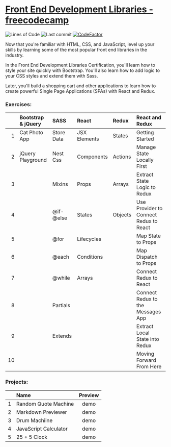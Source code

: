 # [Front End Development Libraries - freecodecamp](https://www.freecodecamp.org/learn/front-end-development-libraries/)
![Lines of Code](https://img.shields.io/tokei/lines/github.com/Krasipeace/Front-End-Development-Libraries---freecodecamp)
![Last commit](https://img.shields.io/github/last-commit/Krasipeace/Front-End-Development-Libraries---freecodecamp)
[![CodeFactor](https://www.codefactor.io/repository/github/krasipeace/front-end-development-libraries---freecodecamp/badge)](https://www.codefactor.io/repository/github/krasipeace/front-end-development-libraries---freecodecamp)

Now that you're familiar with HTML, CSS, and JavaScript, level up your skills by learning some of the most popular front end libraries in the industry.

In the Front End Development Libraries Certification, you'll learn how to style your site quickly with Bootstrap. You'll also learn how to add logic to your CSS styles and extend them with Sass.

Later, you'll build a shopping cart and other applications to learn how to create powerful Single Page Applications (SPAs) with React and Redux.

### Exercises:

| | Bootstrap & jQuery | SASS | React | Redux | React and Redux |  
| ---: | :--- | :--- | :--- | :--- | :--- | 
| 1 | Cat Photo App |  Store Data | JSX Elements | States | Getting Started | 
| 2 | jQuery Playground | Nest Css | Components  | Actions | Manage State Locally First |
| 3 |         | Mixins    | Props | Arrays | Extract State Logic to Redux |
| 4 |         | @if-@else | States | Objects | Use Provider to Connect Redux to React |
| 5 |         | @for      | Lifecycles |      | Map State to Props |
| 6 |         | @each     | Conditions |      | Map Dispatch to Props |
| 7 |         | @while    | Arrays     |      | Connect Redux to React |
| 8 |         | Partials  |      |      | Connect Redux to the Messages App |
| 9 |         | Extends   |      |      | Extract Local State into Redux |
| 10 |        |           |      |      | Moving Forward From Here |



### Projects:
|  | Name | Preview |
| ---: | :--- | :---: |
| 1 | Random Quote Machine  | demo |
| 2 | Markdown Previewer    | demo |
| 3 | Drum Machiine         | demo |
| 4 | JavaScript Calculator | demo |
| 5 | 25 + 5 Clock          | demo |